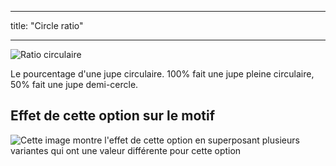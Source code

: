 - - -
title: "Circle ratio"
- - -

![Ratio circulaire](circleratio.svg)

Le pourcentage d'une jupe circulaire. 100% fait une jupe pleine circulaire, 50% fait une jupe demi-cercle.

## Effet de cette option sur le motif

![Cette image montre l'effet de cette option en superposant plusieurs variantes qui ont une valeur différente pour cette option](sandy_circleratio_sample.svg "Effect of this option on the pattern")
